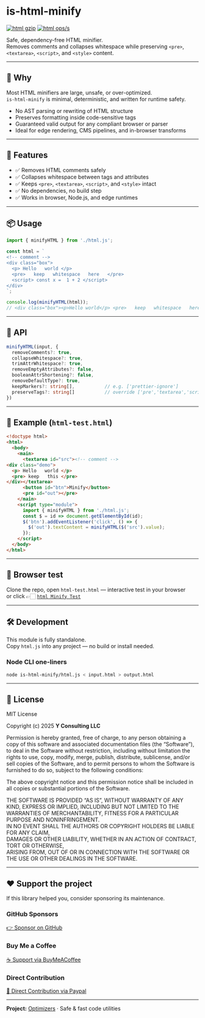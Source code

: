 # is-html-minify

[![html gzip](https://img.shields.io/endpoint?url=https://raw.githubusercontent.com/yvancg/optimizers/main/metrics/html.js.json)](./metrics/html.js.json) 
[![html ops/s](https://img.shields.io/endpoint?url=https://raw.githubusercontent.com/yvancg/optimizers/main/bench/html.json)](./bench/html.json)

Safe, dependency-free HTML minifier.  
Removes comments and collapses whitespace while preserving `<pre>`, `<textarea>`, `<script>`, and `<style>` content.

---

## 🚀 Why

Most HTML minifiers are large, unsafe, or over-optimized.  
`is-html-minify` is minimal, deterministic, and written for runtime safety.

- No AST parsing or rewriting of HTML structure  
- Preserves formatting inside code-sensitive tags  
- Guaranteed valid output for any compliant browser or parser  
- Ideal for edge rendering, CMS pipelines, and in-browser transforms  

---

## 🌟 Features

- ✅ Removes HTML comments safely  
- ✅ Collapses whitespace between tags and attributes  
- ✅ Keeps `<pre>`, `<textarea>`, `<script>`, and `<style>` intact  
- ✅ No dependencies, no build step  
- ✅ Works in browser, Node.js, and edge runtimes  

---

## 📦 Usage

```js
import { minifyHTML } from './html.js';

const html = `
<!-- comment -->
<div class="box">
  <p> Hello   world </p>
  <pre>   keep   whitespace   here   </pre>
  <script> const x =  1 + 2 </script>
</div>
`;

console.log(minifyHTML(html));
// <div class="box"><p>Hello world</p> <pre>   keep   whitespace   here   </pre> <script> const x =  1 + 2 </script></div>
```

---

## 🧠 API

```ts
minifyHTML(input, {
  removeComments?: true,
  collapseWhitespace?: true,
  trimAttrWhitespace?: true,
  removeEmptyAttributes?: false,
  booleanAttrShortening?: false,
  removeDefaultType?: true,
  keepMarkers?: string[],           // e.g. ['prettier-ignore']
  preserveTags?: string[]           // override ['pre','textarea','script','style']
})
```

---

## 🧪 Example (`html-test.html`)

```html
<!doctype html>
<html>
  <body>
    <main>
      <textarea id="src"><!-- comment -->
<div class="demo">
  <p> Hello   world </p>
  <pre> keep   this </pre>
</div></textarea>
      <button id="btn">Minify</button>
      <pre id="out"></pre>
    </main>
    <script type="module">
      import { minifyHTML } from './html.js';
      const $ = id => document.getElementById(id);
      $('btn').addEventListener('click', () => {
        $('out').textContent = minifyHTML($('src').value);
      });
    </script>
  </body>
</html>
```

---

## 🧪 Browser test

Clone the repo, open `html-test.html` — interactive test in your browser  
or click 👉🏻 
[`html Minify Test`](https://yvancg.github.io/optimizers/is-html-minify/html-test.html)  

---

## 🛠 Development

This module is fully standalone.  
Copy `html.js` into any project — no build or install needed.

### Node CLI one-liners

```bash
node is-html-minify/html.js < input.html > output.html
```

---

## 🪪 License

MIT License  

Copyright (c) 2025 **Y Consulting LLC**

Permission is hereby granted, free of charge, to any person obtaining a copy
of this software and associated documentation files (the “Software”), to deal
in the Software without restriction, including without limitation the rights
to use, copy, modify, merge, publish, distribute, sublicense, and/or sell
copies of the Software, and to permit persons to whom the Software is
furnished to do so, subject to the following conditions:

The above copyright notice and this permission notice shall be included in
all copies or substantial portions of the Software.

THE SOFTWARE IS PROVIDED “AS IS”, WITHOUT WARRANTY OF ANY KIND, EXPRESS OR
IMPLIED, INCLUDING BUT NOT LIMITED TO THE WARRANTIES OF MERCHANTABILITY,
FITNESS FOR A PARTICULAR PURPOSE AND NONINFRINGEMENT.  
IN NO EVENT SHALL THE AUTHORS OR COPYRIGHT HOLDERS BE LIABLE FOR ANY CLAIM,  
DAMAGES OR OTHER LIABILITY, WHETHER IN AN ACTION OF CONTRACT, TORT OR OTHERWISE,  
ARISING FROM, OUT OF OR IN CONNECTION WITH THE SOFTWARE OR THE USE OR OTHER DEALINGS IN THE SOFTWARE.

---

## ❤️ Support the project

If this library helped you, consider sponsoring its maintenance.

### GitHub Sponsors  
[👉 Sponsor on GitHub](https://github.com/sponsors/yvancg)

### Buy Me a Coffee  
[☕ Support via BuyMeACoffee](https://buymeacoffee.com/yconsulting)

### Direct Contribution  
[💸 Direct Contribution via Paypal](https://paypal.me/ComicStylePortrait)

---

**Project:** [Optimizers](https://github.com/Yvancg/optimizers) · Safe & fast code utilities
